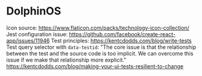# DolphinOS

Icon source: https://www.flaticon.com/packs/technology-icon-collection/
Jest configuration issue: https://github.com/facebook/create-react-app/issues/11946 
Test principles: https://kentcdodds.com/blog/write-tests
Test query selector with `data-testid`: "The core issue is that the relationship between the test and the source code is too implicit. We can overcome this issue if we make that relationship more explicit." https://kentcdodds.com/blog/making-your-ui-tests-resilient-to-change
